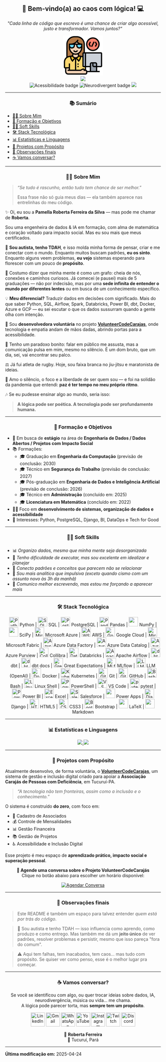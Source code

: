 <div align="center">
  <h2> 🌈 Bem-vindo(a) ao caos com lógica! 💻 </h2>
</div>

<div align="center">
  <p><em>"Cada linha de código que escrevo é uma chance de criar algo acessível, justo e transformador. Vamos juntos?"</em></p>
</div>

<div align='center'>
    <a href="https://github.com/prfs91">
        <img src='https://github.com/prfs91/prfs91/blob/main/programador.png' height='128px' width='128px' target="_blank"><br>
        <img src="https://readme-typing-svg.herokuapp.com?color=%6495ED&center=true&vCenter=true&multiline=true&width=500&height=65&lines=Hello+Friend!;My+name+is+Roberta.">
    </a>
</div>

<div align="center">
    <img src="https://img.shields.io/badge/Acessibilidade-Inclusão-009688" alt="Acessibilidade badge" />
    <img src="https://img.shields.io/badge/Neurodivergent-pride-blueviolet" alt="Neurodivergent badge" />
    <a href="https://github.com/prfs91">
        <img src="https://komarev.com/ghpvc/?username=prfs91&color=blue&style=flat">
    </a>
</div>
<p>
    
---

<div align='center'>
    <h3>📚 Sumário</h3>
</div>

<ul>
    <li><a href="#sobre-mim">👩‍💻 Sobre Mim</a></li>
    <li><a href="#formacao-e-objetivos">🎯 Formação e Objetivos</a></li>
    <li><a href="#soft-skills">🤹‍♀️ Soft Skills</a></li>
    <li><a href="#stack-tecnologica">🛠️ Stack Tecnológica</a></li>
    <li><a href="#estatisticas-e-linguagens">📊 Estatísticas e Linguagens</a></li>
    <li><a href="#projetos-com-proposito">🚀 Projetos com Propósito</a></li>
    <li><a href="#observações-finais">📌 Observações finais</a></li>
    <li><a href="#vamos-conversar">☕ Vamos conversar?</a></li>
    
</ul>

---

<div align="center">
    <h3 id="sobre-mim">👩‍💻 Sobre Mim</h3>
</div>

> _“Se tudo é rascunho, então tudo tem chance de ser melhor.”_
> 
> Essa frase não só guia meus dias — ela também aparece nas entrelinhas do meu código.

✨ Oi, eu sou a **Pamella Roberta Ferreira da Silva** — mas pode me chamar de **Roberta**.

Sou uma engenheira de dados & IA em formação, com alma de matemática e coração voltado para impacto social.
Mas eu sou mais que meus certificados.

🌈 **Sou autista, tenho TDAH**, e isso molda minha forma de pensar, criar e me conectar com o mundo.
Enquanto muitos buscam padrões, **eu os sinto**.
Enquanto alguns veem problemas, **eu vejo** sistemas esperando para florescer com um pouco de **propósito**.

🧠 Costumo dizer que minha mente é como um grafo: cheia de nós, conexões e caminhos curiosos.
Já comecei (e pausei) mais de 5 graduações — não por indecisão, mas por uma **sede infinita de entender o mundo por diferentes lentes** ou em busca de um conhecimento específico.

💡 **Meu diferencial?** Traduzir dados em decisões com significado.
Mais do que saber Python, SQL, Airflow, Spark, Databricks, Power BI, dbt, Docker, Azure e GCP — eu sei escutar o que os dados sussurram quando a gente olha com intenção.

🤝 Sou **desenvolvedora voluntária** no projeto [**VolunteerCodeCarajas**](https://github.com/prfs91/VolunteerCodeCarajas), onde tecnologia e empatia andam de mãos dadas, abrindo portas para a acessibilidade.

🎤 Tenho um paradoxo bonito: falar em público me assusta, mas a comunicação pulsa em mim, mesmo no silêncio. É um dom bruto, que um dia, sei, vai encontrar seu palco.

⚖️ Já fui atleta de rugby. Hoje, sou faixa branca no jiu-jitsu e maratonista de ideias.

🏡 Amo o silêncio, o foco e a liberdade de ser quem sou — e foi na solidão da pandemia que entendi: **paz é ter tempo no meu próprio ritmo**.

🎶 Se eu pudesse ensinar algo ao mundo, seria isso:

> **A lógica pode ser poética. A tecnologia pode ser profundamente humana.**

---

<div align="center">
    <h3 id="formacao-e-objetivos">🎯 Formação e Objetivos</h3>
</div>

- 🔭 Em busca de **estágio** na área de **Engenharia de Dados / Dados Abertos / Projetos com Impacto Social**  
- 📚 Formações:
  - 🎓 Graduação em **Engenharia da Computação** (previsão de conclusão: 2030)
  - 🎓 Técnico em **Segurança do Trabalho** (previsão de conclusão: 2027)
  - 🎓 Pós-graduação em **Engenharia de Dados e Inteligência Artificial** (previsão de conclusão: 2026)
  - 🎓 Técnico em **Administração** (concluído em: 2025)
  - 🎓 **Licenciatura em Matemática** (concluído em: 2022)
- 👩‍🔧 Foco em **desenvolvimento de sistemas, organização de dados e acessibilidade**
- 🧠 Interesses: Python, PostgreSQL, Django, BI, DataOps e Tech for Good

---

<div align="center">
    <h3 id="soft-skills">🤹‍♀️ Soft Skills</h3>
</div>

### 

- 📊 *Organizo dados, mesmo que minha mente seja desorganizada*
- 🎢 *Tenho dificuldade de executar, mas sou excelente em idealizar e planejar*
- 🧩 *Conecto padrões e conceitos que parecem não se relacionar*
- 🧠 *Sou mais analítica que impulsiva (exceto quando cismo com um assunto novo às 3h da manhã)*
- 💬 *Comunico melhor escrevendo, mas estou me forçando a aparecer mais*

---

<div align="center">
    <h3 id="stack-tecnologica">🛠️ Stack Tecnológica</h3>
</div>

<div align='center'>
    <img src="https://cdn.jsdelivr.net/gh/devicons/devicon/icons/python/python-original.svg" width="30" height="30" title="Python" /> Python | 
    <img src="https://img.icons8.com/?size=100&id=J6KcaRLsTgpZ&format=png&color=000000" width="30" height="30" title="SQL" /> SQL | 
    <img src="https://cdn.jsdelivr.net/gh/devicons/devicon/icons/postgresql/postgresql-original.svg" width="30" height="30" title="PostgreSQL" /> PostgreSQL | 
    <img src="https://cdn.jsdelivr.net/gh/devicons/devicon/icons/pandas/pandas-original.svg" width="30" height="30" title="Pandas" /> Pandas | 
    <img src="https://static-00.iconduck.com/assets.00/file-type-numpy-icon-950x1024-yxmpudmi.png" width="30" height="30" /> NumPy | 
    <img src="https://images.icon-icons.com/3914/PNG/512/scipy_logo_icon_248581.png" width="30" height="30" /> SciPy | 
    <img src="https://cdn.jsdelivr.net/gh/devicons/devicon/icons/azure/azure-original.svg" width="30" height="30" title="Microsoft Azure" /> Microsoft Azure | 
    <img src="https://cdn.iconscout.com/icon/free/png-256/free-amazon-aws-3521268-2944772.png" width="30" height="30" title="AWS" /> AWS | 
    <img src="https://cdn.jsdelivr.net/gh/devicons/devicon/icons/googlecloud/googlecloud-original.svg" width="30" height="30" title="Google Cloud" /> Google Cloud | 
    <img src="https://debruyn.dev/2023/all-microsoft-fabric-icons-for-diagramming-old-version/Fabric_final_x256.png" width="30" height="30" title="Microsoft Fabric" /> Microsoft Fabric | 
    <img src="https://symbols.getvecta.com/stencil_28/27_data-factory.8004c08598.png" width="30" height="30" title="Azure Data Factory" /> Azure Data Factory | 
    <img src="https://azure.microsoft.com/svghandler/data-catalog?width=600&height=315" width="30" height="30"  title="Azure Data Catalog" /> Azure Data Catalog | 
    <img src="https://upload.wikimedia.org/wikipedia/commons/thumb/e/e5/Microsoft_Purview_Logo.svg/2048px-Microsoft_Purview_Logo.svg.png" width="30" height="30"  title="Azure Purview" /> Azure Purview | 
    <img src="https://sharespost-sharex-production.s3.us-west-2.amazonaws.com/uploads/issuer/100001135/logo/collibra.png" width="30" height="30"  title="Collibra" /> Collibra | 
    <img src="https://www.vectorlogo.zone/logos/databricks/databricks-icon.svg" width="30" height="30" title="Databricks" /> Databricks | 
    <img src="https://cdn.jsdelivr.net/gh/devicons/devicon/icons/apacheairflow/apacheairflow-original.svg" width="30" height="30" title="Apache Airflow" /> Apache Airflow | 
    <img src="https://avatars.githubusercontent.com/u/76333979?s=200&v=4" width="30" height="30" title="dbt" /> dbt | 
    <img src="https://avatars.githubusercontent.com/u/76333979?s=200&v=4" width="30" height="30"  title="dbt docs" /> dbt docs | 
    <img src="https://avatars.githubusercontent.com/u/31670619?s=280&v=4" width="30" height="30"  title="Great Expectations" /> Great Expectations | 
    <img src="https://cdn.brandfetch.io/mlflow.org/fallback/lettermark/theme/dark/h/256/w/256/icon?c=1bfwsmEH20zzEfSNTed" width="30" height="30" title="MLflow" /> MLflow | 
    <img src="https://static-00.iconduck.com/assets.00/openai-icon-2021x2048-4rpe5x7n.png" width="30" height="30" title="LLM (OpenAI)" /> LLM (OpenAI) | 
    <img src="https://img.icons8.com/?size=100&id=22813&format=png&color=000000" width="30" height="30" title="Docker" /> Docker | 
    <img src="https://cdn.jsdelivr.net/gh/devicons/devicon/icons/kubernetes/kubernetes-plain.svg" width="30" height="30" title="Kubernetes" /> Kubernetes | 
    <img src="https://cdn.jsdelivr.net/gh/devicons/devicon/icons/git/git-original.svg" width="30" height="30" title="Git" /> Git | 
    <img src="https://img.icons8.com/?size=100&id=bVGqATNwfhYq&format=png&color=000000" width="30" height="30" title="GitHub" /> GitHub | 
    <img src="https://cdn.jsdelivr.net/gh/devicons/devicon/icons/bash/bash-original.svg" width="30" height="30" title="Bash" /> Bash | 
    <img src="https://img.icons8.com/?size=100&id=hG3pFkhtnHit&format=png&color=000000" width="30" height="30" title="Linux Shell" /> Linux Shell | 
    <img src="https://cdn.jsdelivr.net/gh/devicons/devicon/icons/windows8/windows8-original.svg" width="30" height="30" title="PowerShell" /> PowerShell | 
    <img src="https://cdn.jsdelivr.net/gh/devicons/devicon/icons/vscode/vscode-original.svg" width="30" height="30" title="VS Code" /> VS Code | 
    <img src="https://datoux.gallerycdn.vsassets.io/extensions/datoux/vscode-pytest-intellisence/0.0.1/1623003313690/Microsoft.VisualStudio.Services.Icons.Default" width="30" height="30"  title="pytest" /> pytest | 
    <img src="https://www.northware.mx/wp-content/uploads/2022/09/northware-microsoft-power-bi-logo.png" width="30" height="30" title="Power BI" /> Power BI | 
    <img src="https://static.vecteezy.com/system/resources/thumbnails/027/179/363/small/microsoft-excel-icon-logo-symbol-free-png.png" width="30" height="30"  title="Excel" /> Excel | 
    <img src="https://cdn.worldvectorlogo.com/logos/salesforce-2.svg" width="30" height="30"  title="Salesforce" /> Salesforce | 
    <img src="https://img.icons8.com/fluent/512/microsoft-power-apps.png" width="30" height="30" /> Power Apps | 
    <img src="https://cdn.jsdelivr.net/gh/devicons/devicon/icons/django/django-plain.svg" width="30" height="30" title="Django" /> Django | 
    <img src="https://cdn.jsdelivr.net/gh/devicons/devicon/icons/html5/html5-original.svg" width="30" height="30" title="HTML5" /> HTML5 | 
    <img src="https://cdn.jsdelivr.net/gh/devicons/devicon/icons/css3/css3-original.svg" width="30" height="30" title="CSS3" /> CSS3 | 
    <img src="https://img.icons8.com/?size=100&id=g9mmSxx3SwAI&format=png&color=000000" width="30" height="30" title="Bootstrap" /> Bootstrap | 
    <img src="https://img.icons8.com/?size=100&id=WBooq2dInw0x&format=png&color=000000" width="30" height="30" /> LaTeX | 
    <img src="https://img.icons8.com/?size=100&id=21812&format=png&color=000000" width="30" height="30" /> Markdown
</div>

    
---

<div align="center">
    <h3 id="estatisticas-e-linguagens">📊 Estatísticas e Linguagens</h3>
</div>

<div align="center">
  <a href="https://github.com/prfs91">
    <img height="150em" src="https://github-readme-stats-git-masterrstaa-rickstaa.vercel.app/api?username=prfs91&show_icons=true&theme=dark&include_all_commits=true&count_private=true"/>
    <img height="150em" src="https://github-readme-stats-git-masterrstaa-rickstaa.vercel.app/api/top-langs/?username=prfs91&layout=compact&langs_count=7&theme=dark"/>
  </a>
</div>

---

<div align="center">
    <h3 id="projetos-com-proposito">🚀 Projetos com Propósito</h3>
</div>

Atualmente desenvolvo, de forma voluntária, o [**VolunteerCodeCarajas**](https://github.com/prfs91/volunteercodecarajas), um sistema de gestão e inclusão digital criado para apoiar a **Associação Carajás de Pessoas com Deficiência**, em Tucuruí-PA.  
> _“A tecnologia não tem fronteiras, assim como a inclusão e o conhecimento.”_  

O sistema é construído **do zero**, com foco em:

- 🧾 Cadastro de Associados  
- 💰 Controle de Mensalidades  
- 📊 Gestão Financeira  
- 📚 Gestão de Projetos  
- ♿ Acessibilidade e Inclusão Digital  

Esse projeto é meu espaço de **aprendizado prático, impacto social e superação pessoal**.

<p align="center">
  <strong>📅 Agende uma conversa sobre o Projeto VolunteerCodeCarajás</strong><br>
  Clique no botão abaixo para escolher um horário disponível:
</p>

<p align="center">
  <a href="https://calendar.google.com/calendar/appointments/schedules/AcZssZ1Fm6KqLxgcozCYs_Qbe3ijTaRPIOWr6mC31tnymAHb-zKkG-O5f_TN4zrREVt1FIHyFZhCLRBD?gv=true" target="_blank">
    <img src="https://img.shields.io/badge/Agendar%20Conversa-VolunteerCodeCarajás-orange?style=for-the-badge" alt="Agendar Conversa">
  </a>
</p>

---

<div align="center">
    <h3 id="observações-finais">📌 Observações finais</h3>
</div>

> Este README é também um espaço para talvez entender *quem está por trás do código*.  

> 🧠 Sou autista e tenho TDAH — isso influencia como aprendo, como produzo e como entrego. Mas também me dá um **jeito único** de ver padrões, resolver problemas e persistir, mesmo que isso pareça "fora do comum".

> ⚠️ Aqui tem falhas, tem inacabados, tem caos... mas tudo com propósito. Se quiser ver como penso, esse é o melhor lugar pra começar.

---

<div align="center">
    <h3 id="vamos-conversar">☕ Vamos conversar?</h3>
</div>

<p align="center">
  Se você se identificou com algo, ou quer trocar ideias sobre dados, IA, neurodivergência, música ou vida... me chama. <br/>
  A lógica pode parecer torta, mas <strong>sempre tem um propósito</strong>.
</p>

<p align="center">
    <a href="https://www.linkedin.com/in/robertaferreira91/" target="_blank"><img width="45" height="45" title="LinkedIn" src="https://img.icons8.com/?size=100&id=xuvGCOXi8Wyg&format=png&color=000000"/></a>
    <a href="mailto:pamellaferreira.si@gmail.com" target="_blank"><img width="45" height="45" title="Gmail" src="https://img.icons8.com/?size=100&id=P7UIlhbpWzZm&format=png&color=000000"/></a>
    <a href="https://wa.me/5594992797521?text=Ol%C3%A1%21%20Encontrei%20seu%20contato%20atrav%C3%A9s%20do%20GitHub%20e%20gostaria%20de%20conversar%20com%20voc%C3%AA.%20Podemos%20falar%20um%20pouquinho%3F" target="_blank"><img width="45" height="45" title="WhatsApp" src="https://img.icons8.com/?size=100&id=16713&format=png&color=000000"/></a>
    <a href="https://www.youtube.com/@robertaferreira8086" target="_blank"><img width="45" height="45" title="YouTube" src="https://img.icons8.com/?size=100&id=108794&format=png&color=000000"/></a>
    <a href="https://www.instagram.com/robertaferreirasp" target="_blank"><img width="45" height="45" title="Instagram" src="https://img.icons8.com/?size=100&id=Xy10Jcu1L2Su&format=png&color=000000"/></a>
    <a href="https://www.twitch.tv/robertaferreira16" target="_blank"><img width="45" height="45" title="Twitch" src="https://img.icons8.com/?size=100&id=aGCNGCWg7dbJ&format=png&color=000000"/></a>
    <a href="https://discordapp.com/users/712375825609130024/" target="_blank"><img width="45" height="45" title="Discord" src="https://brandlogos.net/wp-content/uploads/2018/10/discord-logo-1.png"/></a>

<div align="center">
  💙 <strong>Roberta Ferreira</strong>
</div>

<div align="center">
  📍 Tucuruí, Pará
</div>

---

**Última modificação em:** 2025-04-24
